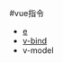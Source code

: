 #vue指令
- [e](https://bbs-img.huaweicloud.com/blogs/img/1524448379249080.png)
- [v-bind](v/v-bind.md)
- v-model